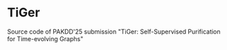 # TiGer
Source code of PAKDD'25 submission
"TiGer: Self-Supervised Purification for Time-evolving Graphs"
